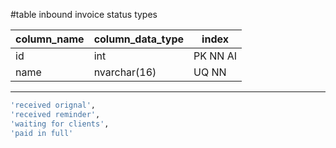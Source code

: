 #table inbound invoice status types

| column_name | column_data_type | index    |
| ----------- | ---------------- | -------- |
| id          | int              | PK NN AI |
| name        | nvarchar(16)      | UQ NN         |

---
```sql
'received orignal',
'received reminder',
'waiting for clients',
'paid in full'
```
